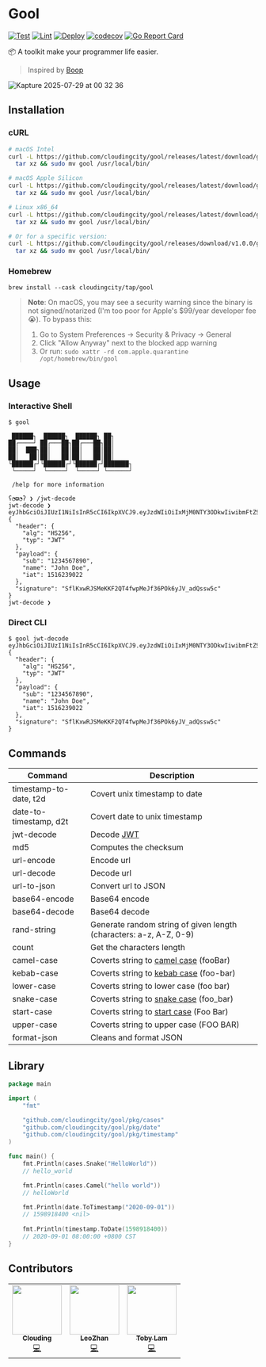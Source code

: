 # Gool
[![Test](https://github.com/cloudingcity/gool/workflows/Test/badge.svg)](https://github.com/cloudingcity/gool/actions?query=workflow%3ATest)
[![Lint](https://github.com/cloudingcity/gool/workflows/Lint/badge.svg)](https://github.com/cloudingcity/gool/actions?query=workflow%3ALint)
[![Deploy](https://github.com/cloudingcity/gool/workflows/Deploy/badge.svg)](https://github.com/cloudingcity/gool/actions?query=workflow%3ADeploy)
[![codecov](https://codecov.io/gh/cloudingcity/gool/branch/master/graph/badge.svg)](https://codecov.io/gh/cloudingcity/gool)
[![Go Report Card](https://goreportcard.com/badge/github.com/cloudingcity/gool)](https://goreportcard.com/report/github.com/cloudingcity/gool)

📦 A toolkit make your programmer life easier.

> Inspired by [Boop](https://github.com/IvanMathy/Boop)

![Kapture 2025-07-29 at 00 32 36](https://github.com/user-attachments/assets/2d752693-cff9-4a25-a852-ad1b44e3c36f)

## Installation

### cURL

```bash
# macOS Intel
curl -L https://github.com/cloudingcity/gool/releases/latest/download/gool_Darwin_x86_64.tar.gz | \
  tar xz && sudo mv gool /usr/local/bin/

# macOS Apple Silicon  
curl -L https://github.com/cloudingcity/gool/releases/latest/download/gool_Darwin_arm64.tar.gz | \
  tar xz && sudo mv gool /usr/local/bin/

# Linux x86_64
curl -L https://github.com/cloudingcity/gool/releases/latest/download/gool_Linux_x86_64.tar.gz | \
  tar xz && sudo mv gool /usr/local/bin/

# Or for a specific version:
curl -L https://github.com/cloudingcity/gool/releases/download/v1.0.0/gool_Darwin_x86_64.tar.gz | \
  tar xz && sudo mv gool /usr/local/bin/
```

### Homebrew

```shell script
brew install --cask cloudingcity/tap/gool
```

> **Note**: On macOS, you may see a security warning since the binary is not signed/notarized (I'm too poor for Apple's $99/year developer fee 😭). To bypass this:
> 1. Go to System Preferences → Security & Privacy → General
> 2. Click "Allow Anyway" next to the blocked app warning
> 3. Or run: `sudo xattr -rd com.apple.quarantine /opt/homebrew/bin/gool`

## Usage

### Interactive Shell

```shell script
$ gool 

 ██████┐  ██████┐  ██████┐ ██┐
██┌────┘ ██┌───██┐██┌───██┐██│
██│  ███┐██│   ██│██│   ██│██│
██│   ██│██│   ██│██│   ██│██│
└██████┌┘└██████┌┘└██████┌┘███████┐
 └─────┘  └─────┘  └─────┘ └──────┘

 /help for more information

ʕ◔ϖ◔ʔ ❯ /jwt-decode
jwt-decode ❯ eyJhbGciOiJIUzI1NiIsInR5cCI6IkpXVCJ9.eyJzdWIiOiIxMjM0NTY3ODkwIiwibmFtZSI6IkpvaG4gRG9lIiwiaWF0IjoxNTE2MjM5MDIyfQ.SflKxwRJSMeKKF2QT4fwpMeJf36POk6yJV_adQssw5c
{
  "header": {
    "alg": "HS256",
    "typ": "JWT"
  },
  "payload": {
    "sub": "1234567890",
    "name": "John Doe",
    "iat": 1516239022
  },
  "signature": "SflKxwRJSMeKKF2QT4fwpMeJf36POk6yJV_adQssw5c"
}
jwt-decode ❯
```

### Direct CLI

```shell script
$ gool jwt-decode eyJhbGciOiJIUzI1NiIsInR5cCI6IkpXVCJ9.eyJzdWIiOiIxMjM0NTY3ODkwIiwibmFtZSI6IkpvaG4gRG9lIiwiaWF0IjoxNTE2MjM5MDIyfQ.SflKxwRJSMeKKF2QT4fwpMeJf36POk6yJV_adQssw5c
{
  "header": {
    "alg": "HS256",
    "typ": "JWT"
  },
  "payload": {
    "sub": "1234567890",
    "name": "John Doe",
    "iat": 1516239022
  },
  "signature": "SflKxwRJSMeKKF2QT4fwpMeJf36POk6yJV_adQssw5c"
}
```

## Commands

| Command                | Description                                                                                                        |
|------------------------|--------------------------------------------------------------------------------------------------------------------|
| timestamp-to-date, t2d | Covert unix timestamp to date                                                                                      |
| date-to-timestamp, d2t | Covert date to unix timestamp                                                                                      |
| jwt-decode             | Decode [JWT](https://jwt.io/)                                                                                      |
| md5                    | Computes the checksum                                                                                              |
| url-encode             | Encode url                                                                                                         |
| url-decode             | Decode url                                                                                                         |
| url-to-json            | Convert url to JSON                                                                                                |
| base64-encode          | Base64 encode                                                                                                      |
| base64-decode          | Base64 decode                                                                                                      |
| rand-string            | Generate random string of given length (characters: a-z, A-Z, 0-9)                                                 |
| count                  | Get the characters length                                                                                          |
| camel-case             | Coverts string to [camel case](https://en.wikipedia.org/wiki/Camel_case) (fooBar)                                  |
| kebab-case             | Coverts string to [kebab case](https://en.wikipedia.org/wiki/Letter_case#Special_case_styles) (foo-bar)            |
| lower-case             | Coverts string to lower case (foo bar)                                                                             |
| snake-case             | Coverts string to [snake case](https://en.wikipedia.org/wiki/Snake_case) (foo_bar)                                 |
| start-case             | Coverts string to [start case](https://en.wikipedia.org/wiki/Letter_case#Stylistic_or_specialised_usage) (Foo Bar) |
| upper-case             | Coverts string to upper case (FOO BAR)                                                                             |
| format-json            | Cleans and format JSON                                                                                             |

## Library

```go
package main

import (
	"fmt"

	"github.com/cloudingcity/gool/pkg/cases"
	"github.com/cloudingcity/gool/pkg/date"
	"github.com/cloudingcity/gool/pkg/timestamp"
)

func main() {
	fmt.Println(cases.Snake("HelloWorld"))
	// hello_world

	fmt.Println(cases.Camel("hello world"))
	// helloWorld

	fmt.Println(date.ToTimestamp("2020-09-01"))
	// 1598918400 <nil>
	
	fmt.Println(timestamp.ToDate(1598918400))
	// 2020-09-01 08:00:00 +0800 CST
}
```

## Contributors 


<!-- ALL-CONTRIBUTORS-LIST:START - Do not remove or modify this section -->
<!-- prettier-ignore-start -->
<!-- markdownlint-disable -->
<table>
  <tr>
    <td align="center"><a href="https://clouding.city"><img src="https://avatars3.githubusercontent.com/u/11569651?v=4" width="100px;" alt=""/><br /><sub><b>Clouding</b></sub></a><br /><a href="https://github.com/cloudingcity/gool/commits?author=cloudingcity" title="Code">💻</a></td>
    <td align="center"><a href="https://github.com/leozhantw"><img src="https://avatars2.githubusercontent.com/u/14068118?v=4" width="100px;" alt=""/><br /><sub><b>LeoZhan</b></sub></a><br /><a href="https://github.com/cloudingcity/gool/commits?author=leozhantw" title="Code">💻</a></td>
    <td align="center"><a href="https://letme.rocks"><img src="https://avatars1.githubusercontent.com/u/164212?v=4" width="100px;" alt=""/><br /><sub><b>Toby Lam</b></sub></a><br /><a href="https://github.com/cloudingcity/gool/commits?author=livekn" title="Code">💻</a></td>
  </tr>
</table>

<!-- markdownlint-enable -->
<!-- prettier-ignore-end -->
<!-- ALL-CONTRIBUTORS-LIST:END -->
